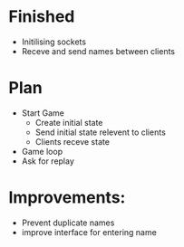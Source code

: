 # Finished
 - Initilising sockets
 - Receve and send names between clients

# Plan
 - Start Game
    * Create initial state
    * Send initial state relevent to clients
    * Clients receve state
 - Game loop
 - Ask for replay

# Improvements:
 - Prevent duplicate names
 - improve interface for entering name
